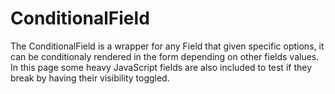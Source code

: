 # ConditionalField
The ConditionalField is a wrapper for any Field that given specific options, it can be conditionaly rendered in the form depending on other fields values. 
In this page some heavy JavaScript fields are also included to test if they break by having their visibility toggled.
